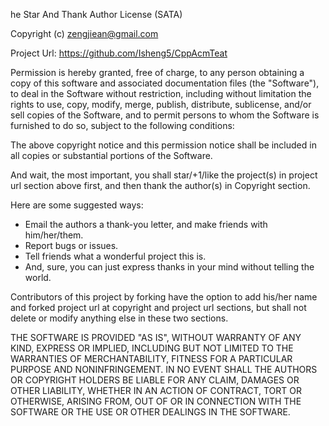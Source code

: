 he Star And Thank Author License (SATA)

Copyright (c) <Isheng5> <zengjiean@gmail.com>

Project Url: https://github.com/Isheng5/CppAcmTeat

Permission is hereby granted, free of charge, to any person obtaining a copy
of this software and associated documentation files (the "Software"), to deal
in the Software without restriction, including without limitation the rights
to use, copy, modify, merge, publish, distribute, sublicense, and/or sell
copies of the Software, and to permit persons to whom the Software is
furnished to do so, subject to the following conditions:

The above copyright notice and this permission notice shall be included in
all copies or substantial portions of the Software.

And wait, the most important, you shall star/+1/like the project(s) in project url
section above first, and then thank the author(s) in Copyright section.

Here are some suggested ways:

 - Email the authors a thank-you letter, and make friends with him/her/them.
 - Report bugs or issues.
 - Tell friends what a wonderful project this is.
 - And, sure, you can just express thanks in your mind without telling the world.

Contributors of this project by forking have the option to add his/her name and
forked project url at copyright and project url sections, but shall not delete
or modify anything else in these two sections.

THE SOFTWARE IS PROVIDED "AS IS", WITHOUT WARRANTY OF ANY KIND, EXPRESS OR
IMPLIED, INCLUDING BUT NOT LIMITED TO THE WARRANTIES OF MERCHANTABILITY,
FITNESS FOR A PARTICULAR PURPOSE AND NONINFRINGEMENT. IN NO EVENT SHALL THE
AUTHORS OR COPYRIGHT HOLDERS BE LIABLE FOR ANY CLAIM, DAMAGES OR OTHER
LIABILITY, WHETHER IN AN ACTION OF CONTRACT, TORT OR OTHERWISE, ARISING FROM,
OUT OF OR IN CONNECTION WITH THE SOFTWARE OR THE USE OR OTHER DEALINGS IN
THE SOFTWARE.
